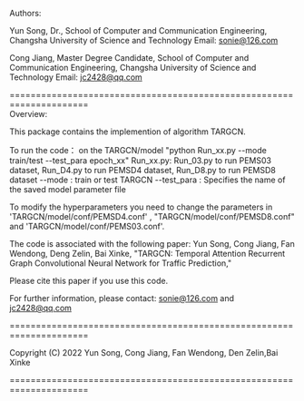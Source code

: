 Authors: 

Yun Song,
Dr.,
School of Computer and Communication Engineering, 
Changsha University of Science and Technology
Email: sonie@126.com

Cong Jiang,
Master Degree Candidate,
School of Computer and Communication Engineering, 
Changsha University of Science and Technology
Email: jc2428@qq.com

=====================================================================\
Overview:

This package contains the implemention of algorithm TARGCN.  

To run the code： on the TARGCN/model
"python Run_xx.py --mode train/test --test_para epoch_xx"
Run_xx.py: Run_03.py to run PEMS03 dataset, Run_D4.py to run PEMSD4 dataset, Run_D8.py to run PEMSD8 dataset
--mode : train or test TARGCN
--test_para : Specifies the name of the saved model parameter file

To modify the hyperparameters you need to change the parameters in 'TARGCN/model/conf/PEMSD4.conf' 
, "TARGCN/model/conf/PEMSD8.conf" and 'TARGCN/model/conf/PEMS03.conf'.
  
The code is associated with the following paper: 
Yun Song, Cong Jiang, Fan Wendong, Deng Zelin, Bai Xinke, "TARGCN: Temporal 
Attention Recurrent Graph Convolutional Neural Network for Traffic Prediction," 
   
Please cite this paper if you use this code. 
 
For further information, please contact: sonie@126.com and jc2428@qq.com

=====================================================================

Copyright (C) 2022 Yun Song, Cong Jiang, Fan Wendong, Den Zelin,Bai Xinke

=====================================================================
